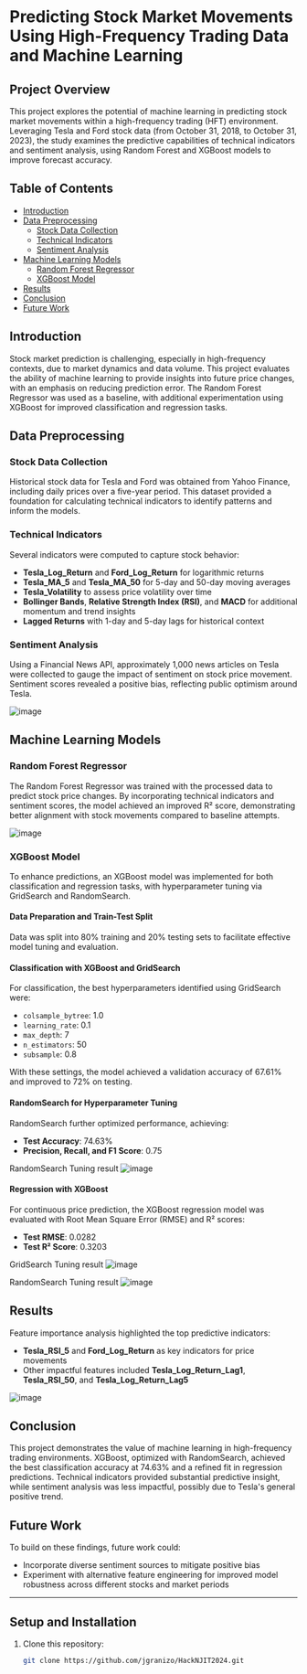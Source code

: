 # Predicting Stock Market Movements Using High-Frequency Trading Data and Machine Learning

## Project Overview

This project explores the potential of machine learning in predicting stock market movements within a high-frequency trading (HFT) environment. Leveraging Tesla and Ford stock data (from October 31, 2018, to October 31, 2023), the study examines the predictive capabilities of technical indicators and sentiment analysis, using Random Forest and XGBoost models to improve forecast accuracy.

## Table of Contents

- [Introduction](#introduction)
- [Data Preprocessing](#data-preprocessing)
  - [Stock Data Collection](#stock-data-collection)
  - [Technical Indicators](#technical-indicators)
  - [Sentiment Analysis](#sentiment-analysis)
- [Machine Learning Models](#machine-learning-models)
  - [Random Forest Regressor](#random-forest-regressor)
  - [XGBoost Model](#xgboost-model)
- [Results](#results)
- [Conclusion](#conclusion)
- [Future Work](#future-work)

## Introduction

Stock market prediction is challenging, especially in high-frequency contexts, due to market dynamics and data volume. This project evaluates the ability of machine learning to provide insights into future price changes, with an emphasis on reducing prediction error. The Random Forest Regressor was used as a baseline, with additional experimentation using XGBoost for improved classification and regression tasks.

## Data Preprocessing

### Stock Data Collection

Historical stock data for Tesla and Ford was obtained from Yahoo Finance, including daily prices over a five-year period. This dataset provided a foundation for calculating technical indicators to identify patterns and inform the models.

### Technical Indicators

Several indicators were computed to capture stock behavior:

- **Tesla_Log_Return** and **Ford_Log_Return** for logarithmic returns
- **Tesla_MA_5** and **Tesla_MA_50** for 5-day and 50-day moving averages
- **Tesla_Volatility** to assess price volatility over time
- **Bollinger Bands**, **Relative Strength Index (RSI)**, and **MACD** for additional momentum and trend insights
- **Lagged Returns** with 1-day and 5-day lags for historical context


### Sentiment Analysis

Using a Financial News API, approximately 1,000 news articles on Tesla were collected to gauge the impact of sentiment on stock price movement. Sentiment scores revealed a positive bias, reflecting public optimism around Tesla.

![image](https://github.com/user-attachments/assets/45748c93-47d2-47d7-8c23-28df93aa3ef6)

## Machine Learning Models

### Random Forest Regressor

The Random Forest Regressor was trained with the processed data to predict stock price changes. By incorporating technical indicators and sentiment scores, the model achieved an improved R² score, demonstrating better alignment with stock movements compared to baseline attempts.

![image](https://github.com/user-attachments/assets/0cec7464-a2fd-4ef5-baff-925822b4a31a)

### XGBoost Model

To enhance predictions, an XGBoost model was implemented for both classification and regression tasks, with hyperparameter tuning via GridSearch and RandomSearch.

#### Data Preparation and Train-Test Split

Data was split into 80% training and 20% testing sets to facilitate effective model tuning and evaluation.

#### Classification with XGBoost and GridSearch

For classification, the best hyperparameters identified using GridSearch were:
- `colsample_bytree`: 1.0
- `learning_rate`: 0.1
- `max_depth`: 7
- `n_estimators`: 50
- `subsample`: 0.8

With these settings, the model achieved a validation accuracy of 67.61% and improved to 72% on testing.

#### RandomSearch for Hyperparameter Tuning

RandomSearch further optimized performance, achieving:
- **Test Accuracy**: 74.63%
- **Precision, Recall, and F1 Score**: 0.75



RandomSearch Tuning result
![image](https://github.com/user-attachments/assets/eceae90d-f416-492e-b45c-c4a241ba422b) 



#### Regression with XGBoost

For continuous price prediction, the XGBoost regression model was evaluated with Root Mean Square Error (RMSE) and R² scores:

- **Test RMSE**: 0.0282
- **Test R² Score**: 0.3203


GridSearch Tuning result 
![image](https://github.com/user-attachments/assets/43990359-d550-4226-9051-155c0d5cc6c4)


RandomSearch Tuning result
![image](https://github.com/user-attachments/assets/8947b176-3ddd-405f-85d9-6906b825c772) 



## Results

Feature importance analysis highlighted the top predictive indicators:

- **Tesla_RSI_5** and **Ford_Log_Return** as key indicators for price movements
- Other impactful features included **Tesla_Log_Return_Lag1**, **Tesla_RSI_50**, and **Tesla_Log_Return_Lag5**

![image](https://github.com/user-attachments/assets/76442249-018a-42cb-8508-8e55b21e141b)

## Conclusion

This project demonstrates the value of machine learning in high-frequency trading environments. XGBoost, optimized with RandomSearch, achieved the best classification accuracy at 74.63% and a refined fit in regression predictions. Technical indicators provided substantial predictive insight, while sentiment analysis was less impactful, possibly due to Tesla's general positive trend.

## Future Work

To build on these findings, future work could:

- Incorporate diverse sentiment sources to mitigate positive bias
- Experiment with alternative feature engineering for improved model robustness across different stocks and market periods


---

## Setup and Installation

1. Clone this repository:
   ```bash
   git clone https://github.com/jgranizo/HackNJIT2024.git
